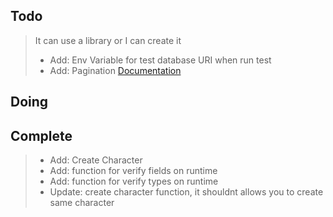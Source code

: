 ## Todo
> It can use a library or I can create it
> - Add: Env Variable for test database URI when run test
> - Add: Pagination [Documentation](https://www.prisma.io/docs/concepts/components/prisma-client/pagination)
## Doing
## Complete
> - Add: Create Character
> - Add: function for verify fields on runtime
> - Add: function for verify types on runtime
> - Update: create character function, it shouldnt allows you to create same character